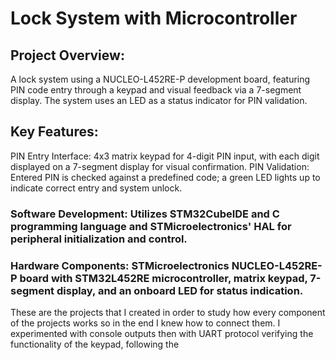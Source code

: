 # Lock System with Microcontroller

## Project Overview: 
A lock system using a NUCLEO-L452RE-P development board, featuring PIN code entry through a keypad and visual feedback via a 7-segment display. The system uses an LED as a status indicator for PIN validation.
## Key Features:
PIN Entry Interface: 4x3 matrix keypad for 4-digit PIN input, with each digit displayed on a 7-segment display for visual confirmation.
PIN Validation: Entered PIN is checked against a predefined code; a green LED lights up to indicate correct entry and system unlock.
### Software Development: Utilizes STM32CubeIDE and C programming language and STMicroelectronics' HAL for peripheral initialization and control.
### Hardware Components: STMicroelectronics NUCLEO-L452RE-P board with STM32L452RE microcontroller, matrix keypad, 7-segment display, and an onboard LED for status indication.

These are the projects that I created in order to study how every component of the projects works so in the 
end I knew how to connect them. I experimented with console outputs then with UART protocol verifying the 
functionality of the keypad, following the 
